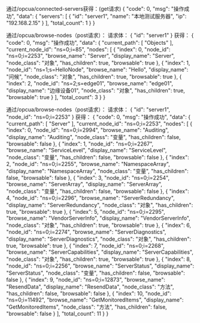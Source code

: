 
通过/opcua/connected-servers获得：(get请求)
{
"code": 0,
"msg": "操作成功",
"data": {
"servers": [
{
"id": "server1",
"name": "本地测试服务器",
"ip": "192.168.2.15"
}
],
"total_count": 1
}
}


通过/opcua/browse-nodes（post请求）：
请求体：
{
"id": "server1"
}
获得：
{
"code": 0,
"msg": "操作成功",
"data": {
"current_path": [
"Objects"
],
"current_node_id": "ns=0;i=85",
"nodes": [
{
"index": 0,
"node_id": "ns=0;i=2253",
"browse_name": "Server",
"display_name": "Server",
"node_class": "对象",
"has_children": true,
"browsable": true
},
{
"index": 1,
"node_id": "ns=1;s=HelloNode",
"browse_name": "Hello",
"display_name": "问候",
"node_class": "对象",
"has_children": true,
"browsable": true
},
{
"index": 2,
"node_id": "ns=2;s=edge01",
"browse_name": "edge01",
"display_name": "边缘设备01",
"node_class": "对象",
"has_children": true,
"browsable": true
}
],
"total_count": 3
}
}


通过/opcua/browse-nodes（post请求）：
请求体：
{
"id": "server1",
"node_id": "ns=0;i=2253"
}
获得：
{
"code": 0,
"msg": "操作成功",
"data": {
"current_path": [
"Server"
],
"current_node_id": "ns=0;i=2253",
"nodes": [
{
"index": 0,
"node_id": "ns=0;i=2994",
"browse_name": "Auditing",
"display_name": "Auditing",
"node_class": "变量",
"has_children": false,
"browsable": false
},
{
"index": 1,
"node_id": "ns=0;i=2267",
"browse_name": "ServiceLevel",
"display_name": "ServiceLevel",
"node_class": "变量",
"has_children": false,
"browsable": false
},
{
"index": 2,
"node_id": "ns=0;i=2255",
"browse_name": "NamespaceArray",
"display_name": "NamespaceArray",
"node_class": "变量",
"has_children": false,
"browsable": false
},
{
"index": 3,
"node_id": "ns=0;i=2254",
"browse_name": "ServerArray",
"display_name": "ServerArray",
"node_class": "变量",
"has_children": false,
"browsable": false
},
{
"index": 4,
"node_id": "ns=0;i=2296",
"browse_name": "ServerRedundancy",
"display_name": "ServerRedundancy",
"node_class": "对象",
"has_children": true,
"browsable": true
},
{
"index": 5,
"node_id": "ns=0;i=2295",
"browse_name": "VendorServerInfo",
"display_name": "VendorServerInfo",
"node_class": "对象",
"has_children": true,
"browsable": true
},
{
"index": 6,
"node_id": "ns=0;i=2274",
"browse_name": "ServerDiagnostics",
"display_name": "ServerDiagnostics",
"node_class": "对象",
"has_children": true,
"browsable": true
},
{
"index": 7,
"node_id": "ns=0;i=2268",
"browse_name": "ServerCapabilities",
"display_name": "ServerCapabilities",
"node_class": "对象",
"has_children": true,
"browsable": true
},
{
"index": 8,
"node_id": "ns=0;i=2256",
"browse_name": "ServerStatus",
"display_name": "ServerStatus",
"node_class": "变量",
"has_children": false,
"browsable": false
},
{
"index": 9,
"node_id": "ns=0;i=12873",
"browse_name": "ResendData",
"display_name": "ResendData",
"node_class": "方法",
"has_children": false,
"browsable": false
},
{
"index": 10,
"node_id": "ns=0;i=11492",
"browse_name": "GetMonitoredItems",
"display_name": "GetMonitoredItems",
"node_class": "方法",
"has_children": false,
"browsable": false
}
],
"total_count": 11
}
}

